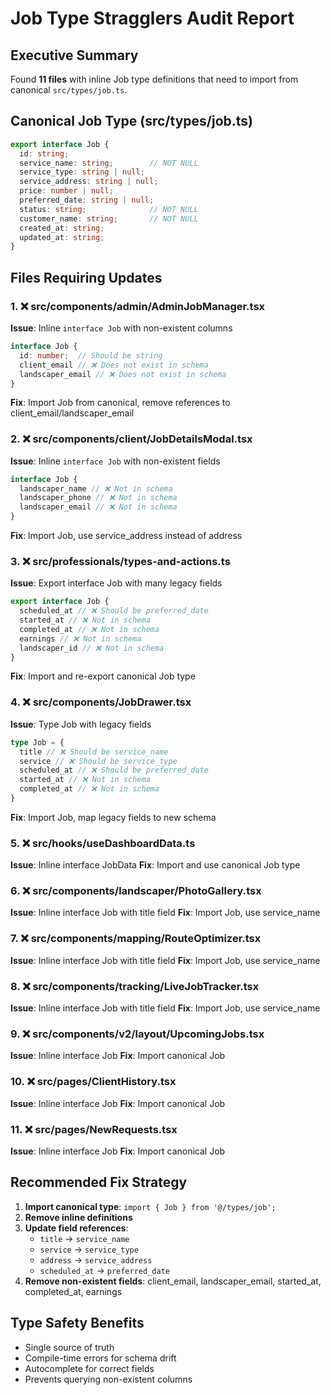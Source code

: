 # Job Type Stragglers Audit Report

## Executive Summary
Found **11 files** with inline Job type definitions that need to import from canonical `src/types/job.ts`.

## Canonical Job Type (src/types/job.ts)
```typescript
export interface Job {
  id: string;
  service_name: string;        // NOT NULL
  service_type: string | null;
  service_address: string | null;
  price: number | null;
  preferred_date: string | null;
  status: string;              // NOT NULL
  customer_name: string;       // NOT NULL
  created_at: string;
  updated_at: string;
}
```

## Files Requiring Updates

### 1. ❌ src/components/admin/AdminJobManager.tsx
**Issue**: Inline `interface Job` with non-existent columns
```typescript
interface Job {
  id: number;  // Should be string
  client_email // ❌ Does not exist in schema
  landscaper_email // ❌ Does not exist in schema
}
```
**Fix**: Import Job from canonical, remove references to client_email/landscaper_email

### 2. ❌ src/components/client/JobDetailsModal.tsx
**Issue**: Inline `interface Job` with non-existent fields
```typescript
interface Job {
  landscaper_name // ❌ Not in schema
  landscaper_phone // ❌ Not in schema
  landscaper_email // ❌ Not in schema
}
```
**Fix**: Import Job, use service_address instead of address

### 3. ❌ src/professionals/types-and-actions.ts
**Issue**: Export interface Job with many legacy fields
```typescript
export interface Job {
  scheduled_at // ❌ Should be preferred_date
  started_at // ❌ Not in schema
  completed_at // ❌ Not in schema
  earnings // ❌ Not in schema
  landscaper_id // ❌ Not in schema
}
```
**Fix**: Import and re-export canonical Job type

### 4. ❌ src/components/JobDrawer.tsx
**Issue**: Type Job with legacy fields
```typescript
type Job = {
  title // ❌ Should be service_name
  service // ❌ Should be service_type
  scheduled_at // ❌ Should be preferred_date
  started_at // ❌ Not in schema
  completed_at // ❌ Not in schema
}
```
**Fix**: Import Job, map legacy fields to new schema

### 5. ❌ src/hooks/useDashboardData.ts
**Issue**: Inline interface JobData
**Fix**: Import and use canonical Job type

### 6. ❌ src/components/landscaper/PhotoGallery.tsx
**Issue**: Inline interface Job with title field
**Fix**: Import Job, use service_name

### 7. ❌ src/components/mapping/RouteOptimizer.tsx
**Issue**: Inline interface Job with title field
**Fix**: Import Job, use service_name

### 8. ❌ src/components/tracking/LiveJobTracker.tsx
**Issue**: Inline interface Job with title field
**Fix**: Import Job, use service_name

### 9. ❌ src/components/v2/layout/UpcomingJobs.tsx
**Issue**: Inline interface Job
**Fix**: Import canonical Job

### 10. ❌ src/pages/ClientHistory.tsx
**Issue**: Inline interface Job
**Fix**: Import canonical Job

### 11. ❌ src/pages/NewRequests.tsx
**Issue**: Inline interface Job
**Fix**: Import canonical Job

## Recommended Fix Strategy

1. **Import canonical type**: `import { Job } from '@/types/job';`
2. **Remove inline definitions**
3. **Update field references**:
   - `title` → `service_name`
   - `service` → `service_type`
   - `address` → `service_address`
   - `scheduled_at` → `preferred_date`
4. **Remove non-existent fields**: client_email, landscaper_email, started_at, completed_at, earnings

## Type Safety Benefits
- Single source of truth
- Compile-time errors for schema drift
- Autocomplete for correct fields
- Prevents querying non-existent columns
